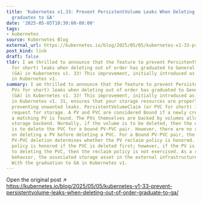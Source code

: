 ```yaml
---
title: 'Kubernetes v1.33: Prevent PersistentVolume Leaks When Deleting out of Order
  graduates to GA'
date: '2025-05-05T10:30:00-08:00'
tags:
- kubernetes
source: Kubernetes Blog
external_url: https://kubernetes.io/blog/2025/05/05/kubernetes-v1-33-prevent-persistentvolume-leaks-when-deleting-out-of-order-graduate-to-ga/
post_kind: link
draft: false
tldr: I am thrilled to announce that the feature to prevent PersistentVolume (or PVs
  for short) leaks when deleting out of order has graduated to General Availability
  (GA) in Kubernetes v1. 33! This improvement, initially introduced as a beta feature
  in Kubernetes v1.
summary: I am thrilled to announce that the feature to prevent PersistentVolume (or
  PVs for short) leaks when deleting out of order has graduated to General Availability
  (GA) in Kubernetes v1. 33! This improvement, initially introduced as a beta feature
  in Kubernetes v1. 31, ensures that your storage resources are properly reclaimed,
  preventing unwanted leaks. PersistentVolumeClaim (or PVC for short) is a user's
  request for storage. A PV and PVC are considered Bound if a newly created PV or
  a matching PV is found. The PVs themselves are backed by volumes allocated by the
  storage backend. Normally, if the volume is to be deleted, then the expectation
  is to delete the PVC for a bound PV-PVC pair. However, there are no restrictions
  on deleting a PV before deleting a PVC. For a Bound PV-PVC pair, the ordering of
  PV-PVC deletion determines whether the PV reclaim policy is honored. The reclaim
  policy is honored if the PVC is deleted first; however, if the PV is deleted prior
  to deleting the PVC, then the reclaim policy is not exercised. As a result of this
  behavior, the associated storage asset in the external infrastructure is not removed.
  With the graduation to GA in Kubernetes v1.
---
```

Open the original post ↗ https://kubernetes.io/blog/2025/05/05/kubernetes-v1-33-prevent-persistentvolume-leaks-when-deleting-out-of-order-graduate-to-ga/
